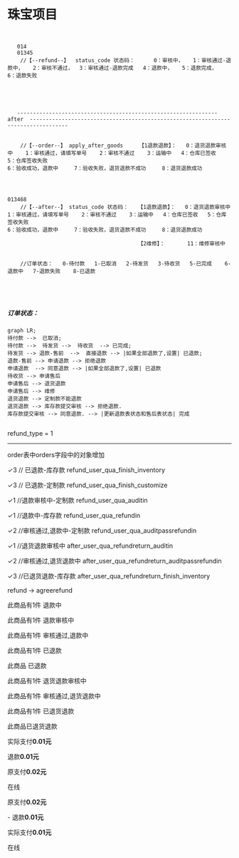 # 珠宝项目

```


   014
   01345
    //【--refund--】  status_code 状态码：      0：审核中，   1：审核通过-退款中，   2：审核不通过，  3：审核通过-退款完成   4：退款中，   5：退款完成，  6：退款失败
    
    
      
      
      
   ---------------------------------------------------------------  after  ----------------------------------------------------------------------------------


    //【--order--】 apply_after_goods     【1退款退款】：   0：退货退款审核中    1：审核通过，请填写单号    2：审核不通过    3：运输中   4：仓库已签收   5：仓库签收失败                                                                 6：验收成功，退款中     7：验收失败，退货退款不成功     8：退货退款成功
    
              
                   
    																013468
    //【--after--】 status_code 状态码：	 【1退款退款】：   0：退货退款审核中    1：审核通过，请填写单号    2：审核不通过    3：运输中   4：仓库已签收   5：仓库签收失败                                                                  6：验收成功，退款中     7：验收失败，退货退款不成功     8：退货退款成功
										 
										 【2维修】：       11：维修审核中
 
 
    //订单状态：   0-待付款   1-已取消   2-待发货   3-待收货   5-已完成    6-退款中   7-退款失败    8-已退款  

    
    
 
```

##### 	订单状态：

```mermaid
graph LR;
待付款 -->  已取消;
待付款 -->  待发货 -->  待收货  --> 已完成;
待发货 --> 退款-售前  -->  直接退款 --> |如果全部退款了,设置| 已退款;
退款-售前 --> 申请退款 --> 拒绝退款
申请退款  --> 同意退款 --> |如果全部退款了,设置| 已退款
待收货 --> 申请售后
申请售后 --> 退货退款
申请售后 --> 维修
退货退款 --> 定制款不能退款
退货退款 --> 库存款提交审核 --> 拒绝退款.
库存款提交审核 --> 同意退款. --> |更新退款表状态和售后表状态| 完成


```



refund_type = 1



--------------------------------------------------------------

order表中orders字段中的对象增加  



 ✓3 // 已退款-库存款  refund_user_qua_finish_inventory    

 ✓3 // 已退款-定制款  refund_user_qua_finish_customize

✓1 //退款审核中-定制款  refund_user_qua_auditin

✓1 //退款中-库存款  refund_user_qua_refundin

✓2 //审核通过,退款中-定制款  refund_user_qua_auditpassrefundin





✓1  //退货退款审核中 after_user_qua_refundreturn_auditin   

✓2  //审核通过,退货退款中 after_user_qua_refundreturn_auditpassrefundin   

✓3  //已退货退款-库存款 after_user_qua_refundreturn_finish_inventory   



refund -> agreerefund



<div class="goods-refund-info">
    <p>此商品有1件 退款中</p>
    <p>此商品有1件 退款审核中</p>
    <p>此商品有1件 审核通过,退款中</p>
    <p>此商品有1件 已退款</p>
    <p>此商品 已退款</p>
    <p></p>
    <p>此商品有1件 退货退款审核中</p>
    <p>此商品有1件 审核通过,退货退款中</p>
    <p>此商品有1件 已退货退款</p>
    <p>此商品已退货退款</p>
</div>











<div class="order-price">
    <p>实际支付<strong>0.01元</strong></p>
    <p>退款<strong>0.01元</strong></p> 
    <p>原支付<strong>0.02元</strong></p>
    <p>在线</p>
</div>	



<div class="order-price">  <p>原支付<strong>0.02元</strong></p>
    <p>- 退款<strong>0.01元</strong></p> 
    <p>实际支付<strong>0.01元</strong></p><p>在线</p></div>